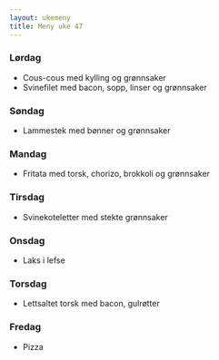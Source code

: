 ```yaml
---
layout: ukemeny
title: Meny uke 47
---
```


### Lørdag

- Cous-cous med kylling og grønnsaker
- Svinefilet med bacon, sopp, linser og grønnsaker

### Søndag

- Lammestek med bønner og grønnsaker

### Mandag

- Fritata med torsk, chorizo, brokkoli og grønnsaker

### Tirsdag

- Svinekoteletter med stekte grønnsaker

### Onsdag

- Laks i lefse

### Torsdag

- Lettsaltet torsk med bacon, gulrøtter

### Fredag

- Pizza
